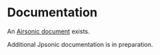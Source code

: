 <!--
# DOCUMENTATION.md
# Jpsonic/player
-->

Documentation
=============

An [Airsonic document](https://airsonic.github.io/docs/) exists.

Additional Jpsonic documentation is in preparation.
